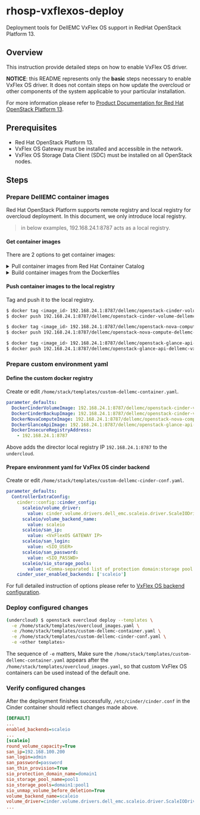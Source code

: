 # rhosp-vxflexos-deploy

Deployment tools for DellEMC VxFlex OS support in RedHat OpenStack Platform 13.

## Overview

This instruction provide detailed steps on how to enable VxFlex OS driver.

**NOTICE**: this README represents only the **basic** steps necessary to enable VxFlex OS driver. It does not contain steps on how update the overcloud or other components of the system applicable to your particular installation.

For more information please refer to [Product Documentation for Red Hat OpenStack Platform 13](https://access.redhat.com/documentation/en-us/red_hat_openstack_platform/13/).

## Prerequisites

- Red Hat OpenStack Platform 13.
- VxFlex OS Gateway must be installed and accessible in the network.
- VxFlex OS Storage Data Client (SDC) must be installed on all OpenStack nodes.

## Steps

### Prepare DellEMC container images

Red Hat OpenStack Platform supports remote registry and local registry for overcloud deployment. In this document, we only introduce local registry.

> in below examples, 192.168.24.1:8787 acts as a local registry.

#### Get container images

There are 2 options to get container images:

<details>
<summary>Pull container images from Red Hat Container Catalog</summary>

<br>Login to the registry.connect.redhat.com and pull container images from Red Hat Container Catalog.

```bash
$ docker login -u username -p password registry.connect.redhat.com
$ docker pull registry.connect.redhat.com/dellemc/rhosp13-cinder-volume-dellemc-vxflexos
$ docker pull registry.connect.redhat.com/dellemc/rhosp13-nova-compute-dellemc-vxflexos
$ docker pull registry.connect.redhat.com/dellemc/rhosp13-glance-api-dellemc-vxflexos
```
</details>
<details>
<summary>Build container images from the Dockerfiles</summary>

<br>Build images for both cinder and nova containers from Dockerfiles.

```bash
$ docker build -f Dockerfile-cinder .
$ docker build -f Dockerfile-nova .
$ docker build -f Dockerfile-glance .
```
</details>

#### Push container images to the local registry

Tag and push it to the local registry.

```bash
$ docker tag <image_id> 192.168.24.1:8787/dellemc/openstack-cinder-volume-dellemc-vxflexos
$ docker push 192.168.24.1:8787/dellemc/openstack-cinder-volume-dellemc-vxflexos

$ docker tag <image_id> 192.168.24.1:8787/dellemc/openstack-nova-compute-dellemc-vxflexos
$ docker push 192.168.24.1:8787/dellemc/openstack-nova-compute-dellemc-vxflexos

$ docker tag <image_id> 192.168.24.1:8787/dellemc/openstack-glance-api-dellemc-vxflexos
$ docker push 192.168.24.1:8787/dellemc/openstack-glance-api-dellemc-vxflexos
```

### Prepare custom environment yaml

#### Define the custom docker registry

Create or edit `/home/stack/templates/custom-dellemc-container.yaml`.

```yaml
parameter_defaults:
  DockerCinderVolumeImage: 192.168.24.1:8787/dellemc/openstack-cinder-volume-dellemc-vxflexos
  DockerCinderBackupImage: 192.168.24.1:8787/dellemc/openstack-cinder-volume-dellemc-vxflexos
  DockerNovaComputeImage: 192.168.24.1:8787/dellemc/openstack-nova-compute-dellemc-vxflexos
  DockerGlanceApiImage: 192.168.24.1:8787/dellemc/openstack-glance-api-dellemc-vxflexos
  DockerInsecureRegistryAddress:
    - 192.168.24.1:8787
```

Above adds the director local registry IP `192.168.24.1:8787` to the `undercloud`.

#### Prepare environment yaml for VxFlex OS cinder backend

Create or edit `/home/stack/templates/custom-dellemc-cinder-conf.yaml`.

```yaml
parameter_defaults:  
  ControllerExtraConfig:
    cinder::config::cinder_config:
      scaleio/volume_driver:
        value: cinder.volume.drivers.dell_emc.scaleio.driver.ScaleIODriver
      scaleio/volume_backend_name:
        value: scaleio
      scaleio/san_ip:
        value: <VxFlexOS GATEWAY IP>
      scaleio/san_login:
        value: <SIO_USER>
      scaleio/san_password:
        value: <SIO_PASSWD>
      scaleio/sio_storage_pools:
        value: <Comma-separated list of protection domain:storage pool name>
    cinder_user_enabled_backends: ['scaleio']
```

For full detailed instruction of options please refer to [VxFlex OS backend configuration](https://docs.openstack.org/cinder/latest/configuration/block-storage/drivers/dell-emc-vxflex-driver.html#configuration-options).

### Deploy configured changes

```bash
(undercloud) $ openstack overcloud deploy --templates \
  -e /home/stack/templates/overcloud_images.yaml \
  -e /home/stack/templates/custom-dellemc-container.yaml \
  -e /home/stack/templates/custom-dellemc-cinder-conf.yaml \
  -e <other templates>
```

The sequence of `-e` matters, Make sure the `/home/stack/templates/custom-dellemc-container.yaml` appears after the `/home/stack/templates/overcloud_images.yaml`, so that custom VxFlex OS containers can be used instead of the default one.

### Verify configured changes

After the deployment finishes successfully, `/etc/cinder/cinder.conf` in the Cinder container should reflect changes made above.

```ini
[DEFAULT]
...
enabled_backends=scaleio
...
[scaleio]
round_volume_capacity=True
san_ip=192.168.100.200
san_login=admin
san_password=password
san_thin_provision=True
sio_protection_domain_name=domain1
sio_storage_pool_name=pool1
sio_storage_pools=domain1:pool1
sio_unmap_volume_before_deletion=True
volume_backend_name=scaleio
volume_driver=cinder.volume.drivers.dell_emc.scaleio.driver.ScaleIODriver
...
```